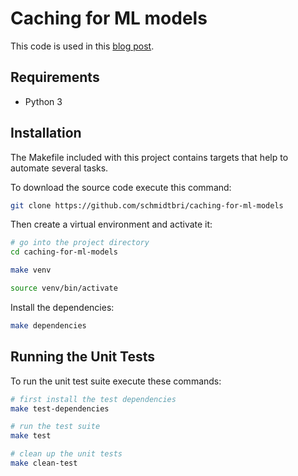# Caching for ML models

This code is used in this [blog post](https://brianschmidt-78145.medium.com/caching-for-ml-model-deployments-bdcc5a9366d8).

## Requirements

- Python 3

## Installation 

The Makefile included with this project contains targets that help to automate several tasks.

To download the source code execute this command:

```bash
git clone https://github.com/schmidtbri/caching-for-ml-models
```

Then create a virtual environment and activate it:

```bash
# go into the project directory
cd caching-for-ml-models

make venv

source venv/bin/activate
```

Install the dependencies:

```bash
make dependencies
```

## Running the Unit Tests

To run the unit test suite execute these commands:

```bash
# first install the test dependencies
make test-dependencies

# run the test suite
make test

# clean up the unit tests
make clean-test
```
